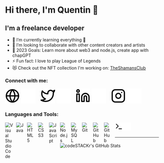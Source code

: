 # Hi there, I'm Quentin 👋  


## I'm a freelance developer

- 🌱 I’m currently learning everything 🤣
- 👯 I’m looking to collaborate with other content creators and artists
- 🥅 2023 Goals: Learn more about web3 and node.js, create app with chapGPT
- ⚡ Fun fact: I love to play League of Legends
- 😻 Check out the NFT collection I'm working on: [TheShamansClub](https://www.instagram.com/theshamansclub/)

### Connect with me:

[![website](./img/globe-light.svg)]()
[![website](./img/globe-dark.svg)]()
&nbsp;&nbsp;
[![website](./img/twitter-light.svg)](https://twitter.com/Quentinios)
[![website](./img/twitter-dark.svg)](https://twitter.com/Quentinios)
&nbsp;&nbsp;
[![website](./img/linkedin-light.svg)](https://www.linkedin.com/in/quentinnewton/)
[![website](./img/linkedin-dark.svg)](https://www.linkedin.com/in/quentinnewton/)
&nbsp;&nbsp;
[![website](./img/instagram-light.svg)](https://www.instagram.com/mrquentinio/)
[![website](./img/instagram-dark.svg)](https://www.instagram.com/mrquentinio/)

### Languages and Tools:

[<img align="left" alt="Visual Studio Code" width="26px" src="https://cdn.jsdelivr.net/gh/devicons/devicon/icons/vscode/vscode-original.svg" style="padding-right:10px;" />]()
[<img align="left" alt="Java" width="26px" src="https://cdn.jsdelivr.net/gh/devicons/devicon/icons/java/java-original.svg" style="padding-right:10px;" />]()
[<img align="left" alt="HTML5" width="26px" src="https://cdn.jsdelivr.net/gh/devicons/devicon/icons/html5/html5-original.svg" style="padding-right:10px;" />]()
[<img align="left" alt="CSS3" width="26px" src="https://cdn.jsdelivr.net/gh/devicons/devicon/icons/css3/css3-original.svg" style="padding-right:10px;" />]()
[<img align="left" alt="JavaScript" width="26px" src="https://cdn.jsdelivr.net/gh/devicons/devicon/icons/javascript/javascript-original.svg" style="padding-right:10px;" />]()
[<img align="left" alt="Node.js" width="26px" src="https://cdn.jsdelivr.net/gh/devicons/devicon/icons/nodejs/nodejs-original.svg" style="padding-right:10px;" />]()
[<img align="left" alt="MySQL" width="26px" src="https://cdn.jsdelivr.net/gh/devicons/devicon/icons/mysql/mysql-original.svg" style="padding-right:10px;" />]()
[<img align="left" alt="Git" width="26px" src="https://cdn.jsdelivr.net/gh/devicons/devicon/icons/git/git-original.svg" style="padding-right:10px;" />]()
[<img align="left" alt="GitHub" width="26px" src="https://user-images.githubusercontent.com/3369400/139447912-e0f43f33-6d9f-45f8-be46-2df5bbc91289.png" style="padding-right:10px;" />]()
[<img align="left" alt="GitHub" width="26px" src="https://user-images.githubusercontent.com/3369400/139448065-39a229ba-4b06-434b-bc67-616e2ed80c8f.png" style="padding-right:10px;" />]()
[<img align="left" alt="Terminal" width="26px" src="./img/terminal-light.svg" />]()
[<img align="left" alt="Terminal" width="26px" src="./img/terminal-dark.svg" />]()

<br />
<br />

---


  <img align="left" alt="codeSTACKr's GitHub Stats" src="https://github-readme-stats.vercel.app/api?username=Quentinio&show_icons=true&hide_border=false&title_color=ff652f&icon_color=FFE400&bg_color=09131B&text_color=ffffff&border_color=0c1a25" />




[twitter]: https://twitter.com/Quentinios
[instagram]: https://www.instagram.com/mrquentinio/
[linkedin]: https://www.linkedin.com/in/quentinnewton/



